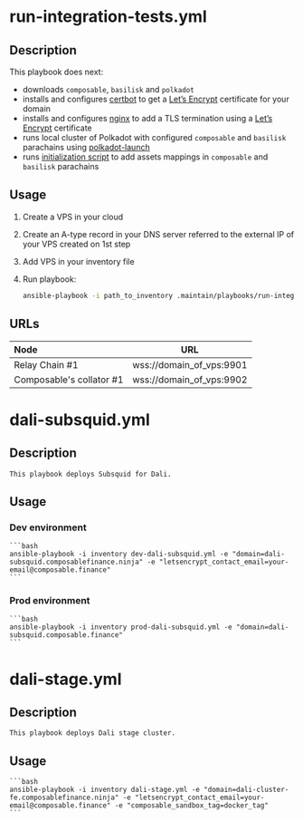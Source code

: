 # run-integration-tests.yml

## Description

This playbook does next:
* downloads `composable`, `basilisk` and `polkadot`
* installs and configures [certbot](https://certbot.eff.org/) to get a [Let’s Encrypt](https://letsencrypt.org/) certificate for your domain
* installs and configures [nginx](https://www.nginx.com/) to add a TLS termination using a [Let’s Encrypt](https://letsencrypt.org/) certificate
* runs local cluster of Polkadot with configured `composable` and `basilisk` parachains using [polkadot-launch](https://github.com/paritytech/polkadot-launch)
* runs [initialization script](https://github.com/ComposableFi/composable/tree/main/scripts/polkadot-launch/initialization) to add assets mappings in `composable` and `basilisk` parachains


## Usage

1. Create a VPS in your cloud
2. Create an A-type record in your DNS server referred to the external IP of your VPS created on 1st step
3. Add VPS in your inventory file
4. Run playbook: 

    ```bash
    ansible-playbook -i path_to_inventory .maintain/playbooks/run-integration-tests.yml -e "target=your_vps" -e "domain=domain_of_vps" -e "letsencrypt_contact_email=your_email@example.com" -e "github_user=your_github_account" -e "github_password=your_github_password_or_token"
    ```

## URLs

|           Node           |            URL           |
|:-------------------------|:------------------------:|
| Relay Chain #1           | wss://domain_of_vps:9901 |
| Composable's collator #1 | wss://domain_of_vps:9902 |


# dali-subsquid.yml

## Description
    This playbook deploys Subsquid for Dali.

## Usage

### Dev environment

    ```bash
    ansible-playbook -i inventory dev-dali-subsquid.yml -e "domain=dali-subsquid.composablefinance.ninja" -e "letsencrypt_contact_email=your-email@composable.finance"
    ```

### Prod environment

    ```bash
    ansible-playbook -i inventory prod-dali-subsquid.yml -e "domain=dali-subsquid.composable.finance"
    ```

# dali-stage.yml

## Description
    This playbook deploys Dali stage cluster.

## Usage

    ```bash
    ansible-playbook -i inventory dali-stage.yml -e "domain=dali-cluster-fe.composablefinance.ninja" -e "letsencrypt_contact_email=your-email@composable.finance" -e "composable_sandbox_tag=docker_tag"
    ```
